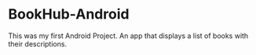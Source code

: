 # BookHub-Android

This was my first Android Project. An app that displays a list of books with their descriptions.


